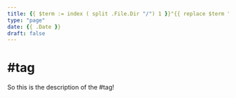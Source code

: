 ```yaml
---
title: {{ $term := index ( split .File.Dir "/") 1 }}"{{ replace $term "-" " " | title }}"
type: "page"
date: {{ .Date }}
draft: false
---
```


# #tag
So this is the description of the #tag!